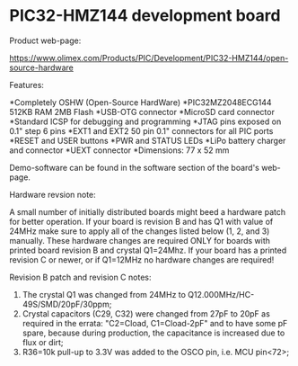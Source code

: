 # PIC32-HMZ144 development board

Product web-page:

https://www.olimex.com/Products/PIC/Development/PIC32-HMZ144/open-source-hardware

Features:

*Completely OSHW (Open-Source HardWare)
*PIC32MZ2048ECG144 512KB RAM 2MB Flash
*USB-OTG connector
*MicroSD card connector
*Standard ICSP for debugging and programming
*JTAG pins exposed on 0.1" step 6 pins
*EXT1 and EXT2 50 pin 0.1" connectors for all PIC ports
*RESET and USER buttons
*PWR and STATUS LEDs
*LiPo battery charger and connector
*UEXT connector
*Dimensions: 77 x 52 mm

Demo-software can be found in the software section of the board's web-page. 

Hardware revsion note:

A small number of initially distributed boards might beed a hardware patch for better operation. If your board is revision B and has Q1 with value of 24MHz make sure to apply all of the changes listed below (1, 2, and 3) manually. These hardware changes are required ONLY for boards with printed board revision B and crystal Q1=24Mhz. If your board has a printed revision C or newer, or if Q1=12MHz no hardware changes are required!  

Revision B patch and revision C notes:

1. The crystal Q1 was changed from 24MHz to Q12.000MHz/HC-49S/SMD/20pF/30ppm;
2. Crystal capacitors (C29, C32) were changed from 27pF to 20pF as required in the errata: "C2=Cload, C1=Cload-2pF" and to have some pF spare, because during production, the capacitance is increased due to flux or dirt;
3. R36=10k pull-up to 3.3V was added to the OSCO pin, i.e. MCU pin<72>;
